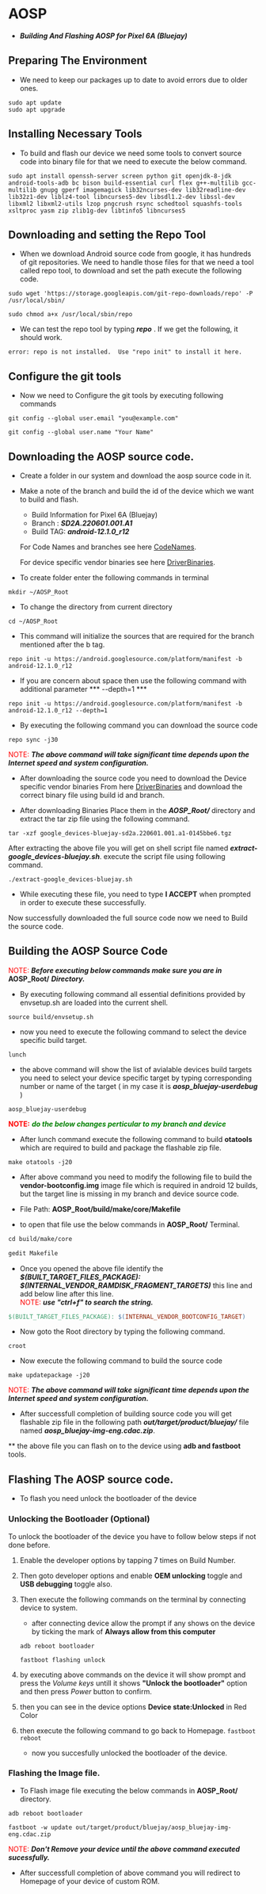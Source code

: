 # AOSP
*  ***Building And Flashing AOSP for Pixel 6A (Bluejay)***

## Preparing The Environment
*  We need to keep our packages up to date to avoid errors due to older ones.
```
sudo apt update
sudo apt upgrade
```

## Installing Necessary Tools
*  To build and flash our device we need some tools to convert source code into binary file for that we need to execute the below command.
```
sudo apt install openssh-server screen python git openjdk-8-jdk android-tools-adb bc bison build-essential curl flex g++-multilib gcc-multilib gnupg gperf imagemagick lib32ncurses-dev lib32readline-dev lib32z1-dev liblz4-tool libncurses5-dev libsdl1.2-dev libssl-dev libxml2 libxml2-utils lzop pngcrush rsync schedtool squashfs-tools xsltproc yasm zip zlib1g-dev libtinfo5 libncurses5
```
## Downloading and setting the Repo Tool
*  When we download Android source code from google, it has hundreds of git repositories. We need to handle those files for that we need a tool called repo tool, to download and set the path execute the following code.
```
sudo wget 'https://storage.googleapis.com/git-repo-downloads/repo' -P /usr/local/sbin/

sudo chmod a+x /usr/local/sbin/repo
```
*  We can test the repo tool by typing  ***repo*** . If we get the following, it should work.
```
error: repo is not installed.  Use "repo init" to install it here.
```

## Configure the git tools
*  Now we need to Configure the git tools by executing following commands
```
git config --global user.email "you@example.com"

git config --global user.name "Your Name"
```
## Downloading the AOSP source code.
*  Create a folder in our system and download the aosp source code in it.
*  Make a note of the branch and build the id of the device which we want to build and flash.
    *  Build Information for Pixel 6A (Bluejay)
    *  Branch : ***SD2A.220601.001.A1***
    *  Build TAG: ***android-12.1.0_r12***

    For Code Names and branches see here [CodeNames](https://source.android.com/setup/start/build-numbers).

    For device specific vendor binaries see here [DriverBinaries](https://dl.google.com/dl/android/aosp/google_devices-bluejay-sd2a.220601.001.a1-0145bbe6.tgz).

*  To create folder enter the following commands in terminal
```
mkdir ~/AOSP_Root
```
*  To change the directory from current directory
```
cd ~/AOSP_Root
```
*  This command will initialize the sources that are required for the branch mentioned after the b tag.
```
repo init -u https://android.googlesource.com/platform/manifest -b android-12.1.0_r12
```
*  If you are concern about space then use the following command with additional parameter *** --depth=1 ***
```
repo init -u https://android.googlesource.com/platform/manifest -b android-12.1.0_r12 --depth=1
```
*  By executing the following command you can download the source code
```
repo sync -j30
```

<span style="color:Red">NOTE:</span> ***The above command will take significant time depends upon the Internet speed and system configuration.***

*  After downloading the source code you need to download the Device specific vendor binaries From here [DriverBinaries](https://developers.google.com/android/drivers#bluejaysd2a.220601.001.a1) and download the correct binary file using build id and branch.

*  After downloading Binaries Place them in the ***AOSP_Root/*** directory and extract the tar zip file using the following command.
```
tar -xzf google_devices-bluejay-sd2a.220601.001.a1-0145bbe6.tgz
```

After extracting the above file you will get on shell script file named ***extract-google_devices-bluejay.sh***. execute the script file using following command.
```
./extract-google_devices-bluejay.sh
```
*  While executing these file, you need to type **I ACCEPT** when prompted in order to execute these successfully.

Now successfully downloaded the full source code now we need to Build the source code.

## Building the AOSP Source Code

<span style="color:Red">NOTE:</span> ***Before executing below commands make sure you are in*** **AOSP_Root/** ***Directory.***

*  By executing following command all essential definitions provided by envsetup.sh are loaded into the current shell.
```
source build/envsetup.sh
```
*  now you need to execute the following command to select the device specific build target.
```
lunch
```
*  the above command will show the list of avialable devices build targets you need to select your device specific target by typing corresponding number or name of the target ( in my case it is ***aosp_bluejay-userdebug*** )

```
aosp_bluejay-userdebug
```
<span style="color:Red">**NOTE:**</span>  <span style="color:green"> ***do the below changes perticular to my branch and device***</span>

*  After lunch command execute the following command to build **otatools** which are required to build and package the flashable zip file.
```
make otatools -j20
```
*  After above command you need to modify the following file to build the **vendor-bootconfig.img** image file which is required in android 12 builds, but the target line is missing in my branch and device source code.

*  File Path:  **AOSP_Root/build/make/core/Makefile**
*  to open that file use the below commands in **AOSP_Root/** Terminal.
```mk
cd build/make/core

gedit Makefile
```
*  Once you opened the above file identify the ***$(BUILT_TARGET_FILES_PACKAGE): $(INTERNAL_VENDOR_RAMDISK_FRAGMENT_TARGETS)*** this line and add below line after this line.  
<span style="color:Red">NOTE:</span> ***use "ctrl+f" to search the string.***
```mk 
$(BUILT_TARGET_FILES_PACKAGE): $(INTERNAL_VENDOR_BOOTCONFIG_TARGET)
```

*  Now goto the Root directory by typing the following command.
```
croot
```

*  Now execute the following command to build the source code
```
make updatepackage -j20
```
<span style="color:Red">NOTE:</span> ***The above command will take significant time depends upon the Internet speed and system configuration.***

*  After successfull completion of building source code you will get flashable zip file in the following path ***out/target/product/bluejay/*** file named ***aosp_bluejay-img-eng.cdac.zip***.

**  the above file you can flash on to the device using **adb and fastboot** tools.

## Flashing The AOSP source code.

*  To flash you need unlock the bootloader of the device 

### Unlocking the Bootloader (Optional)

To unlock the bootloader of the device you have to follow below steps if not done before.

1. Enable the developer options by tapping 7 times on Build Number.
2.  Then goto developer options and enable **OEM unlocking** toggle and **USB debugging** toggle also.
3.  Then execute the following commands on the terminal by connecting device to system.
       *  after connecting device allow the prompt if any shows on the device by ticking the mark of **Always allow from this computer**
    ```
    adb reboot bootloader
    
    fastboot flashing unlock
    ```

4.  by executing above commands on the device it will show prompt and press the *Volume keys* untill it shows **"Unlock the bootloader"** option and then press *Power* button to confirm.

5.  then you can see in the device options **Device state:Unlocked** in Red Color
6.  then execute the following command to go back to Homepage.
        ```
        fastboot reboot
        ```

    *  now you succesfully unlocked the bootloader of the device.

### Flashing the Image file.

*  To Flash image file executing the below commands in **AOSP_Root/** directory.

```
adb reboot bootloader

fastboot -w update out/target/product/bluejay/aosp_bluejay-img-eng.cdac.zip
```

<span style="color:Red">NOTE:</span> ***Don't Remove your device until the above command executed sucessfully.***

*  After successfull completion of above command you will redirect to Homepage of your device of custom ROM.